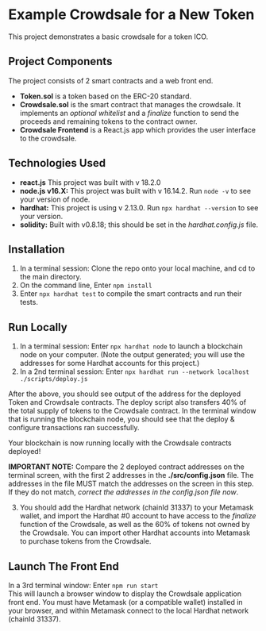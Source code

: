 # Example Crowdsale for a New Token

This project demonstrates a basic crowdsale for a token ICO.

## Project Components
The project consists of 2 smart contracts and a web front end.
- **Token.sol** is a token based on the ERC-20 standard.
- **Crowdsale.sol** is the smart contract that manages the crowdsale. It implements an *optional whitelist* and a *finalize* function to send the proceeds and remaining tokens to the contract owner.
- **Crowdsale Frontend** is a React.js app which provides the user interface to the crowdsale.

## Technologies Used
- **react.js**  This project was built with v 18.2.0
- **node.js v16.X:**  This project was built with v 16.14.2.  Run `node -v` to see your version of node.
- **hardhat:**  This project is using v 2.13.0.  Run `npx hardhat --version` to see your version.
- **solidity:**  Built with v0.8.18; this should be set in the *hardhat.config.js* file.

## Installation
1. In a terminal session:  Clone the repo onto your local machine, and cd to the main directory.
2. On the command line, Enter `npm install`
3. Enter `npx hardhat test` to compile the smart contracts and run their tests.

## Run Locally
1. In a terminal session:  Enter `npx hardhat node` to launch a blockchain node on your computer. (Note the output generated; you will use the addresses for some Hardhat accounts for this project.)
2. In a 2nd terminal session:  Enter `npx hardhat run --network localhost ./scripts/deploy.js`

After the above, you should see output of the address for the deployed Token and Crowdsale contracts. The deploy script also transfers 40% of the total supply of tokens to the Crowdsale contract. In the terminal window that is running the blockchain node, you should see that the deploy & configure transactions ran successfully.

Your blockchain is now running locally with the Crowdsale contracts deployed!

**IMPORTANT NOTE:** Compare the 2 deployed contract addresses on the terminal screen, with the first 2 addresses in the **./src/config.json** file. The addresses in the file MUST match the addresses on the screen in this step. If they do not match, *correct the addresses in the config.json file now*.

3. You should add the Hardhat network (chainId 31337) to your Metamask wallet, and import the Hardhat #0 account to have access to the *finalize* function of the Crowdsale, as well as the 60% of tokens not owned by the Crowdsale. You can import other Hardhat accounts into Metamask to purchase tokens from the Crowdsale.

## Launch The Front End
In a 3rd terminal window:  Enter `npm run start`<br />
This will launch a browser window to display the Crowdsale application front end. You must have Metamask (or a compatible wallet) installed in your browser, and within Metamask connect to the local Hardhat network (chainId 31337).

